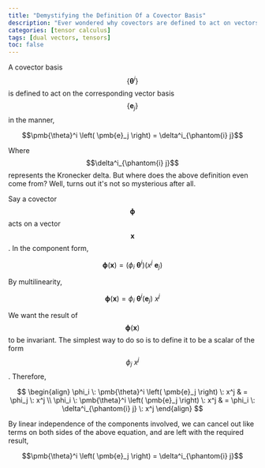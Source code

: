 ```yaml
---
title: "Demystifying the Definition Of a Covector Basis"
description: "Ever wondered why covectors are defined to act on vectors the way they are?"
categories: [tensor calculus]
tags: [dual vectors, tensors]
toc: false
---
```


A covector basis $$\left\{ \pmb{\theta}^i \right\}$$ is defined to act on the corresponding vector basis $$\left\{ \pmb{e}_j \right\}$$ in the manner,

$$\pmb{\theta}^i \left( \pmb{e}_j \right) = \delta^i_{\phantom{i} j}$$

Where $$\delta^i_{\phantom{i} j}$$ represents the Kronecker delta. But where does the above definition even come from? Well, turns out it's not so mysterious after all.

Say a covector $$\pmb{\phi}$$ acts on a vector $$\pmb{x}$$. In the component form,

$$\pmb{\phi} \left( \pmb{x} \right) = \left( \phi_i \: \pmb{\theta}^i \right) \left( x^j \: \pmb{e}_j \right)$$

By multilinearity,

$$\pmb{\phi} \left( \pmb{x} \right) = \phi_i \: \pmb{\theta}^i \left( \pmb{e}_j \right) \: x^j$$

We want the result of $$\pmb{\phi} \left( \pmb{x} \right)$$ to be invariant. The simplest way to do so is to define it to be a scalar of the form $$\phi_j \: x^j$$. Therefore,

$$
\begin{align}
\phi_i \: \pmb{\theta}^i \left( \pmb{e}_j \right) \: x^j & = \phi_j \: x^j \\
\phi_i \: \pmb{\theta}^i \left( \pmb{e}_j \right) \: x^j & = \phi_i \: \delta^i_{\phantom{i} j} \: x^j
\end{align}
$$

By linear independence of the components involved, we can cancel out like terms on both sides of the above equation, and are left with the required result,

$$\pmb{\theta}^i \left( \pmb{e}_j \right) = \delta^i_{\phantom{i} j}$$
